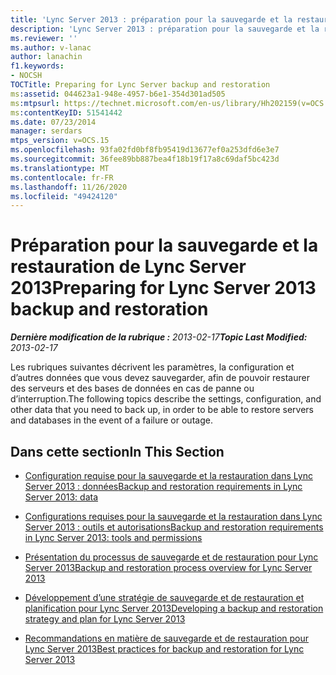 ```yaml
---
title: 'Lync Server 2013 : préparation pour la sauvegarde et la restauration de Lync Server'
description: 'Lync Server 2013 : préparation pour la sauvegarde et la restauration de Lync Server.'
ms.reviewer: ''
ms.author: v-lanac
author: lanachin
f1.keywords:
- NOCSH
TOCTitle: Preparing for Lync Server backup and restoration
ms:assetid: 044623a1-948e-4957-b6e1-354d301ad505
ms:mtpsurl: https://technet.microsoft.com/en-us/library/Hh202159(v=OCS.15)
ms:contentKeyID: 51541442
ms.date: 07/23/2014
manager: serdars
mtps_version: v=OCS.15
ms.openlocfilehash: 93fa02fd0bf8fb95419d13677ef0a253dfd6e3e7
ms.sourcegitcommit: 36fee89bb887bea4f18b19f17a8c69daf5bc423d
ms.translationtype: MT
ms.contentlocale: fr-FR
ms.lasthandoff: 11/26/2020
ms.locfileid: "49424120"
---
```

# <a name="preparing-for-lync-server-2013-backup-and-restoration"></a><span data-ttu-id="1245f-103">Préparation pour la sauvegarde et la restauration de Lync Server 2013</span><span class="sxs-lookup"><span data-stu-id="1245f-103">Preparing for Lync Server 2013 backup and restoration</span></span>

<div data-xmlns="http://www.w3.org/1999/xhtml">

<div class="topic" data-xmlns="http://www.w3.org/1999/xhtml" data-msxsl="urn:schemas-microsoft-com:xslt" data-cs="https://msdn.microsoft.com/">

<div data-asp="https://msdn2.microsoft.com/asp">



</div>

<div id="mainSection">

<div id="mainBody"><span data-ttu-id="1245f-104">

<span> </span></span><span class="sxs-lookup"><span data-stu-id="1245f-104">

<span> </span></span></span>

<span data-ttu-id="1245f-105">_**Dernière modification de la rubrique :** 2013-02-17_</span><span class="sxs-lookup"><span data-stu-id="1245f-105">_**Topic Last Modified:** 2013-02-17_</span></span>

<span data-ttu-id="1245f-106">Les rubriques suivantes décrivent les paramètres, la configuration et d’autres données que vous devez sauvegarder, afin de pouvoir restaurer des serveurs et des bases de données en cas de panne ou d’interruption.</span><span class="sxs-lookup"><span data-stu-id="1245f-106">The following topics describe the settings, configuration, and other data that you need to back up, in order to be able to restore servers and databases in the event of a failure or outage.</span></span>

<div>

## <a name="in-this-section"></a><span data-ttu-id="1245f-107">Dans cette section</span><span class="sxs-lookup"><span data-stu-id="1245f-107">In This Section</span></span>

  - [<span data-ttu-id="1245f-108">Configuration requise pour la sauvegarde et la restauration dans Lync Server 2013 : données</span><span class="sxs-lookup"><span data-stu-id="1245f-108">Backup and restoration requirements in Lync Server 2013: data</span></span>](lync-server-2013-backup-and-restoration-requirements-data.md)

  - [<span data-ttu-id="1245f-109">Configurations requises pour la sauvegarde et la restauration dans Lync Server 2013 : outils et autorisations</span><span class="sxs-lookup"><span data-stu-id="1245f-109">Backup and restoration requirements in Lync Server 2013: tools and permissions</span></span>](lync-server-2013-backup-and-restoration-requirements-tools-and-permissions.md)

  - [<span data-ttu-id="1245f-110">Présentation du processus de sauvegarde et de restauration pour Lync Server 2013</span><span class="sxs-lookup"><span data-stu-id="1245f-110">Backup and restoration process overview for Lync Server 2013</span></span>](lync-server-2013-backup-and-restoration-process-overview.md)

  - [<span data-ttu-id="1245f-111">Développement d’une stratégie de sauvegarde et de restauration et planification pour Lync Server 2013</span><span class="sxs-lookup"><span data-stu-id="1245f-111">Developing a backup and restoration strategy and plan for Lync Server 2013</span></span>](lync-server-2013-developing-a-backup-and-restoration-strategy-and-plan.md)

  - [<span data-ttu-id="1245f-112">Recommandations en matière de sauvegarde et de restauration pour Lync Server 2013</span><span class="sxs-lookup"><span data-stu-id="1245f-112">Best practices for backup and restoration for Lync Server 2013</span></span>](lync-server-2013-best-practices-for-backup-and-restoration.md)

<span data-ttu-id="1245f-113"></div>

</div>

<span> </span>

</div>

</div>

</span><span class="sxs-lookup"><span data-stu-id="1245f-113"></div>

</div>

<span> </span>

</div>

</div>

</span></span></div>

